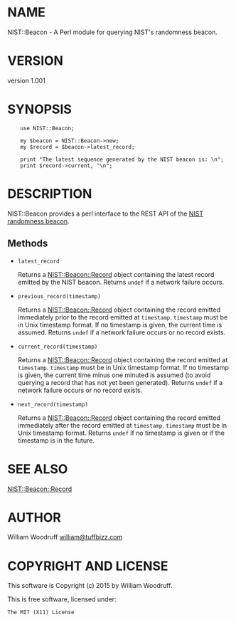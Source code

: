 # NAME

NIST::Beacon - A Perl module for querying NIST's randomness beacon.

# VERSION

version 1.001

# SYNOPSIS

        use NIST::Beacon;

        my $beacon = NIST::Beacon->new;
        my $record = $beacon->latest_record;

        print "The latest sequence generated by the NIST beacon is: \n";
        print $record->current, "\n";

# DESCRIPTION

NIST::Beacon provides a perl interface to the REST API of the [NIST randomness beacon](https://beacon.nist.gov/home).

## Methods

- `latest_record`

    Returns a [NIST::Beacon::Record](https://metacpan.org/pod/NIST::Beacon::Record) object containing the latest record
    emitted by the NIST beacon.
    Returns `undef` if a network failure occurs.

- `previous_record(timestamp)`

    Returns a [NIST::Beacon::Record](https://metacpan.org/pod/NIST::Beacon::Record) object containing the record emitted
    immediately prior to the record emitted at `timestamp`.
    `timestamp` must be in Unix timestamp format. If no timestamp is given,
    the current time is assumed.
    Returns `undef` if a network failure occurs or no record exists.

- `current_record(timestamp)`

    Returns a [NIST::Beacon::Record](https://metacpan.org/pod/NIST::Beacon::Record) object containing the record emitted
    at `timestamp`. `timestamp` must be in Unix timestamp format.
    If no timestamp is given, the current time minus one minuted is assumed
    (to avoid querying a record that has not yet been generated).
    Returns `undef` if a network failure occurs or no record exists.

- `next_record(timestamp)`

    Returns a [NIST::Beacon::Record](https://metacpan.org/pod/NIST::Beacon::Record) object containing the record emitted
    immediately after the record emitted at `timestamp`.
    `timestamp` must be in Unix timestamp format. 
    Returns `undef` if no timestamp is given or if the timestamp is in the
    future.

# SEE ALSO

[NIST::Beacon::Record](https://metacpan.org/pod/NIST::Beacon::Record)

# AUTHOR

William Woodruff <william@tuffbizz.com>

# COPYRIGHT AND LICENSE

This software is Copyright (c) 2015 by William Woodruff.

This is free software, licensed under:

    The MIT (X11) License
